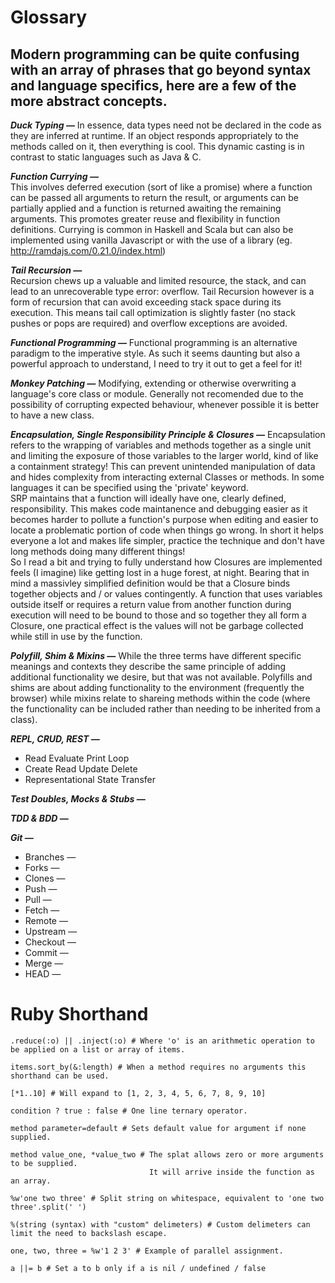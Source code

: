 # Glossary

## Modern programming can be quite confusing with an array of phrases that go beyond syntax and language specifics, here are a few of the more abstract concepts.

**_Duck Typing &mdash;_**
In essence, data types need not be declared in the code as they are inferred at runtime. If an object responds appropriately to the methods called on it, then everything is cool. This dynamic casting is in contrast to static languages such as Java & C.

**_Function Currying &mdash;_**<br>
This involves deferred execution (sort of like a promise) where a function can be passed all arguments to return the result, or arguments can be partially applied and a function is returned awaiting the remaining arguments. This promotes greater reuse and flexibility in function definitions. Currying is common in Haskell and Scala but can also be implemented using vanilla Javascript or with the use of a library (eg. http://ramdajs.com/0.21.0/index.html)

**_Tail Recursion &mdash;_**<br>
Recursion chews up a valuable and limited resource, the stack, and can lead to an unrecoverable type error: overflow. Tail Recursion however is a form of recursion that can avoid exceeding stack space during its execution. This means tail call optimization is slightly faster (no stack pushes or pops are required) and overflow exceptions are avoided.

**_Functional Programming &mdash;_**
Functional programming is an alternative paradigm to the imperative style. As such it seems daunting but also a powerful approach to understand, I need to try it out to get a feel for it!

**_Monkey Patching &mdash;_**
Modifying, extending or otherwise overwriting a language's core class or module. Generally not recomended due to the possibility of corrupting expected behaviour, whenever possible it is better to have a new class.

**_Encapsulation, Single Responsibility Principle & Closures &mdash;_**
Encapsulation refers to the wrapping of variables and methods together as a single unit and limiting the exposure of those variables to the larger world, kind of like a containment strategy! This can prevent unintended manipulation of data and hides complexity from interacting external Classes or methods. In some languages it can be specified using the 'private' keyword.<br>
SRP maintains that a function will ideally have one, clearly defined, responsibility. This makes code maintanence and debugging easier as it becomes harder to pollute a function's purpose when editing and easier to locate a problematic portion of code when things go wrong. In short it helps everyone a lot and makes life simpler, practice the technique and don't have long methods doing many different things!<br>
So I read a bit and trying to fully understand how Closures are implemented feels (I imagine) like getting lost in a huge forest, at night. Bearing that in mind a massivley simplified definition would be that a Closure binds together objects and / or values contingently. A function that uses variables outside itself or requires a return value from another function during execution will need to be bound to those and so together they all form a Closure, one practical effect is the values will not be garbage collected while still in use by the function.

**_Polyfill, Shim & Mixins &mdash;_**
While the three terms have different specific meanings and contexts they describe the same principle of adding additional functionality we desire, but that was not available. Polyfills and shims are about adding functionality to the environment (frequently the browser) while mixins relate to shareing methods within the code (where the functionality can be included rather than needing to be inherited from a class).

**_REPL, CRUD, REST &mdash;_**
* Read Evaluate Print Loop
* Create Read Update Delete
* Representational State Transfer

**_Test Doubles, Mocks & Stubs &mdash;_**

**_TDD & BDD &mdash;_**

**_Git &mdash;_**
* Branches &mdash;
* Forks &mdash;
* Clones &mdash;
* Push &mdash;
* Pull &mdash;
* Fetch &mdash;
* Remote &mdash;
* Upstream &mdash;
* Checkout &mdash;
* Commit &mdash;
* Merge &mdash;
* HEAD &mdash;

# Ruby Shorthand

    .reduce(:o) || .inject(:o) # Where 'o' is an arithmetic operation to be applied on a list or array of items.
    
    items.sort_by(&:length) # When a method requires no arguments this shorthand can be used.
    
    [*1..10] # Will expand to [1, 2, 3, 4, 5, 6, 7, 8, 9, 10]
    
    condition ? true : false # One line ternary operator.
    
    method parameter=default # Sets default value for argument if none supplied.
    
    method value_one, *value_two # The splat allows zero or more arguments to be supplied.
                                   It will arrive inside the function as an array.
                                   
    %w'one two three' # Split string on whitespace, equivalent to 'one two three'.split(' ')
    
    %(string (syntax) with "custom" delimeters) # Custom delimeters can limit the need to backslash escape.
    
    one, two, three = %w'1 2 3' # Example of parallel assignment.
    
    a ||= b # Set a to b only if a is nil / undefined / false
    
